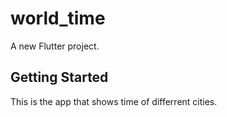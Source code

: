 # world_time

A new Flutter project.

## Getting Started
This is the app that shows time of differrent cities. 
